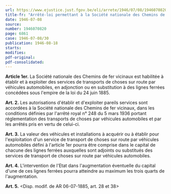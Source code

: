 ```yaml
---
url: https://www.ejustice.just.fgov.be/eli/arrete/1946/07/08/1946070820/justel
title-fr: "Arrêté-loi permettant à la Société nationale des Chemins de fer vicinaux d'établir des services de transport automobile de marchandises par route. (NOTE : Abrogé pour la Communauté flamande par DCFL 2001-04-20/45, art. 70; En vigueur : indéterminée) Voir modification(s)"
date: 1946-07-08
source:
number: 1946070820
page: 6861
case: 1946-07-08/30
publication: 1946-08-18
starts:
modifies:
pdf-original:
pdf-consolidated:
---
```


**Article 1er.** La Société nationale des Chemins de fer vicinaux est habilitée à établir et à exploiter des services de transports de choses sur route par véhicules automobiles, en adjonction ou en substitution à des lignes ferrées concédées sous l'empire de la loi du 24 juin 1885.

**Art. 2.** Les autorisations d'établir et d'exploiter pareils services sont accordées à la Société nationale des Chemins de fer vicinaux, dans les conditions définies par l'arrêté royal n° 248 du 5 mars 1936 portant réglementation des transports de choses par véhicules automobiles et par les arrêtés pris en vertu de celui-ci.

**Art. 3.** La valeur des véhicules et installations à acquérir ou à établir pour l'exploitation d'un service de transport de choses sur route par véhicules automobiles défini à l'article 1er pourra être comprise dans le capital de chacune des lignes ferrées auxquelles sont adjoints ou substitués des services de transport de choses sur route par véhicules automobiles.

**Art. 4.** L'intervention de l'Etat dans l'augmentation éventuelle du capital d'une de ces lignes ferrées pourra atteindre au maximum les trois quarts de l'augmentation.

**Art. 5.** <Disp. modif. de AR 06-07-1885, art. 28 et 38>
